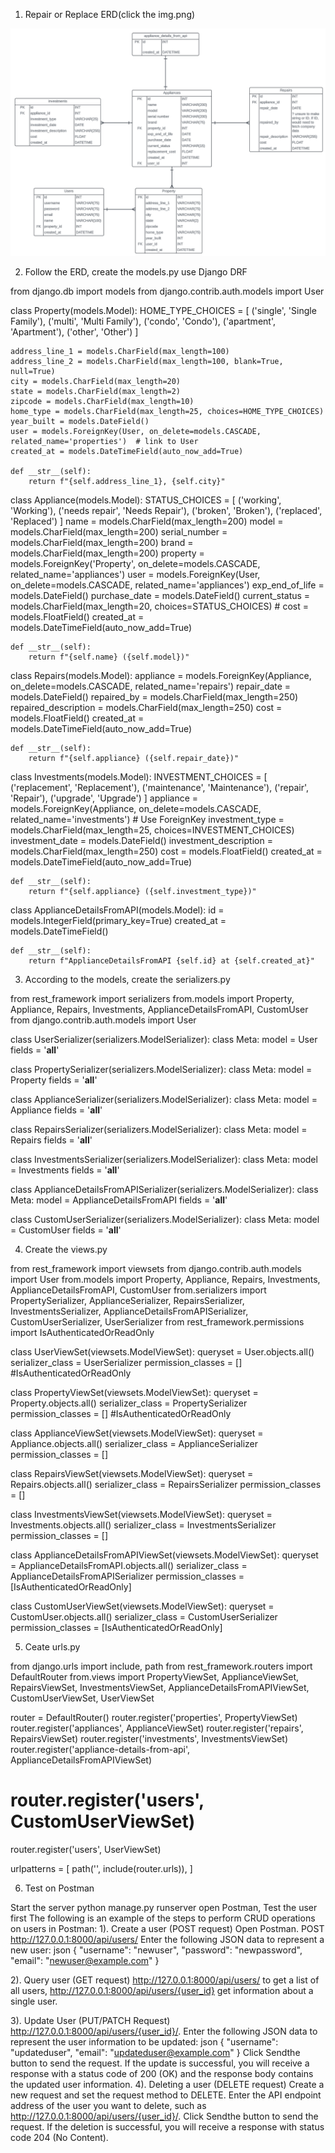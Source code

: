 1. Repair or Replace ERD(click the img.png)

![img.png](img.png)

2. Follow the ERD, create the models.py
use Django DRF

from django.db import models
from django.contrib.auth.models import User 


class Property(models.Model):
    HOME_TYPE_CHOICES = [
        ('single', 'Single Family'),
        ('multi', 'Multi Family'),
        ('condo', 'Condo'),
        ('apartment', 'Apartment'),
        ('other', 'Other')
    ]

    address_line_1 = models.CharField(max_length=100)
    address_line_2 = models.CharField(max_length=100, blank=True, null=True)
    city = models.CharField(max_length=20)
    state = models.CharField(max_length=2)
    zipcode = models.CharField(max_length=10)
    home_type = models.CharField(max_length=25, choices=HOME_TYPE_CHOICES)
    year_built = models.DateField()
    user = models.ForeignKey(User, on_delete=models.CASCADE, related_name='properties')  # link to User
    created_at = models.DateTimeField(auto_now_add=True)

    def __str__(self):
        return f"{self.address_line_1}, {self.city}"

class Appliance(models.Model):
    STATUS_CHOICES = [
        ('working', 'Working'),
        ('needs repair', 'Needs Repair'),
        ('broken', 'Broken'),
        ('replaced', 'Replaced')
    ]
    name = models.CharField(max_length=200)
    model = models.CharField(max_length=200)
    serial_number = models.CharField(max_length=200)
    brand = models.CharField(max_length=200)
    property = models.ForeignKey('Property', on_delete=models.CASCADE, related_name='appliances')
    user = models.ForeignKey(User, on_delete=models.CASCADE, related_name='appliances') 
    exp_end_of_life = models.DateField()
    purchase_date = models.DateField()
    current_status = models.CharField(max_length=20, choices=STATUS_CHOICES) #
    cost = models.FloatField()
    created_at = models.DateTimeField(auto_now_add=True)

    def __str__(self):
        return f"{self.name} ({self.model})"
    
class Repairs(models.Model):
    appliance = models.ForeignKey(Appliance, on_delete=models.CASCADE, related_name='repairs')
    repair_date = models.DateField()
    repaired_by = models.CharField(max_length=250)
    repaired_description = models.CharField(max_length=250)
    cost = models.FloatField()
    created_at = models.DateTimeField(auto_now_add=True)

    def __str__(self):
        return f"{self.appliance} ({self.repair_date})"

class Investments(models.Model):
    INVESTMENT_CHOICES = [
        ('replacement', 'Replacement'),
        ('maintenance', 'Maintenance'),
        ('repair', 'Repair'),
        ('upgrade', 'Upgrade')
    ]
    appliance = models.ForeignKey(Appliance, on_delete=models.CASCADE, related_name='investments')  # Use ForeignKey
    investment_type = models.CharField(max_length=25, choices=INVESTMENT_CHOICES)
    investment_date = models.DateField()
    investment_description = models.CharField(max_length=250)
    cost = models.FloatField()
    created_at = models.DateTimeField(auto_now_add=True)

    def __str__(self):
        return f"{self.appliance} ({self.investment_type})"


class ApplianceDetailsFromAPI(models.Model):
    id = models.IntegerField(primary_key=True)
    created_at = models.DateTimeField()

    def __str__(self):
        return f"ApplianceDetailsFromAPI {self.id} at {self.created_at}"



3. According to the models, create the serializers.py

from rest_framework import serializers
from.models import Property, Appliance, Repairs, Investments, ApplianceDetailsFromAPI, CustomUser
from django.contrib.auth.models import User

class UserSerializer(serializers.ModelSerializer):
    class Meta:
        model = User
        fields = '__all__'

class PropertySerializer(serializers.ModelSerializer):
    class Meta:
        model = Property
        fields = '__all__'

class ApplianceSerializer(serializers.ModelSerializer):
    class Meta:
        model = Appliance
        fields = '__all__'

class RepairsSerializer(serializers.ModelSerializer):
    class Meta:
        model = Repairs
        fields = '__all__'

class InvestmentsSerializer(serializers.ModelSerializer):
    class Meta:
        model = Investments
        fields = '__all__'

class ApplianceDetailsFromAPISerializer(serializers.ModelSerializer):
    class Meta:
        model = ApplianceDetailsFromAPI
        fields = '__all__'

class CustomUserSerializer(serializers.ModelSerializer):
    class Meta:
        model = CustomUser
        fields = '__all__'


4. Create the views.py

from rest_framework import viewsets
from django.contrib.auth.models import User
from.models import Property, Appliance, Repairs, Investments, ApplianceDetailsFromAPI, CustomUser
from.serializers import PropertySerializer, ApplianceSerializer, RepairsSerializer, InvestmentsSerializer, ApplianceDetailsFromAPISerializer, CustomUserSerializer, UserSerializer
from rest_framework.permissions import IsAuthenticatedOrReadOnly

class UserViewSet(viewsets.ModelViewSet):
    queryset = User.objects.all()
    serializer_class = UserSerializer
    permission_classes = [] #IsAuthenticatedOrReadOnly


class PropertyViewSet(viewsets.ModelViewSet):
    queryset = Property.objects.all()
    serializer_class = PropertySerializer
    permission_classes = [] #IsAuthenticatedOrReadOnly

class ApplianceViewSet(viewsets.ModelViewSet):
    queryset = Appliance.objects.all()
    serializer_class = ApplianceSerializer
    permission_classes = []

class RepairsViewSet(viewsets.ModelViewSet):
    queryset = Repairs.objects.all()
    serializer_class = RepairsSerializer
    permission_classes = []

class InvestmentsViewSet(viewsets.ModelViewSet):
    queryset = Investments.objects.all()
    serializer_class = InvestmentsSerializer
    permission_classes = []

class ApplianceDetailsFromAPIViewSet(viewsets.ModelViewSet):
    queryset = ApplianceDetailsFromAPI.objects.all()
    serializer_class = ApplianceDetailsFromAPISerializer
    permission_classes = [IsAuthenticatedOrReadOnly]

class CustomUserViewSet(viewsets.ModelViewSet):
    queryset = CustomUser.objects.all()
    serializer_class = CustomUserSerializer
    permission_classes = [IsAuthenticatedOrReadOnly]

5. Ceate urls.py

from django.urls import include, path
from rest_framework.routers import DefaultRouter
from.views import PropertyViewSet, ApplianceViewSet, RepairsViewSet, InvestmentsViewSet, ApplianceDetailsFromAPIViewSet, CustomUserViewSet, UserViewSet

router = DefaultRouter()
router.register('properties', PropertyViewSet)
router.register('appliances', ApplianceViewSet)
router.register('repairs', RepairsViewSet)
router.register('investments', InvestmentsViewSet)
router.register('appliance-details-from-api', ApplianceDetailsFromAPIViewSet)
# router.register('users', CustomUserViewSet)
router.register('users', UserViewSet)

urlpatterns = [
    path('', include(router.urls)),
]

6. Test on Postman

Start the server
python manage.py runserver
open Postman, 
Test the user first
The following is an example of the steps to perform CRUD operations on users in Postman:
1). Create a user (POST request)
Open Postman.
POST  http://127.0.0.1:8000/api/users/
Enter the following JSON data to represent a new user:
json
{
    "username": "newuser",
    "password": "newpassword",
    "email": "newuser@example.com"
}

2). Query user (GET request)
http://127.0.0.1:8000/api/users/
to get a list of all users, 
http://127.0.0.1:8000/api/users/{user_id}
get information about a single user.

3). Update User (PUT/PATCH Request)
http://127.0.0.1:8000/api/users/{user_id}/.
Enter the following JSON data to represent the user information to be updated:
json
{
    "username": "updateduser",
    "email": "updateduser@example.com"
}
Click Sendthe button to send the request. If the update is successful, you will receive a response with a status code of 200 (OK) and the response body contains the updated user information.
4). Deleting a user (DELETE request)
Create a new request and set the request method to DELETE.
Enter the API endpoint address of the user you want to delete, such as http://127.0.0.1:8000/api/users/{user_id}/.
Click Sendthe button to send the request. If the deletion is successful, you will receive a response with status code 204 (No Content).